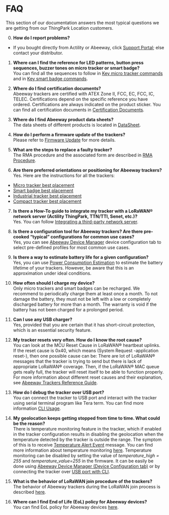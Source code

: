 # FAQ
This section of our documentation answers the most typical questions we are getting from our ThingPark Location customers.

0. **How do I report problems?**
* If you bought directly from Actility or Abeeway, click [Support Portal](https://thingpark.page.link/AbeewaySupport); else contact your distributor.

1. **Where can I find the reference for LED patterns, button press sequences, buzzer tones on micro tracker or smart badge?**
<br/>You can find all the sequences to follow in [Key micro tracker commands](/B-Feature-Topics/MicroTracker_C/) and in [Key smart badge commands](/B-Feature-Topics/SmartBadge_C/).<br/>

2. **Where do I find certification documents?**
<br/>Abeeway trackers are certified with ATEX Zone II, FCC, EC, FCC, IC, TELEC. Certifications depend on the specific reference you have ordered. Certifications are always indicated on the product sticker. You can find all certification documents in [Certification Documents](https://actilitysa.sharepoint.com/:f:/t/aby/EpY7P-aTfkFMjo1GZgpXyrQBJ_XkD-XnaTCQu1-j6jsOTA?e=zBHYvH).<br/>

3. **Where do I find Abeeway product data sheets?**
<br/>The data sheets of different products is located in [DataSheet](https://actilitysa.sharepoint.com/:f:/t/aby/EjbhUI7oGiZHrPZ1wCDuXzsB7cUgti7AtYwTrMdn2_oRAg?e=qvyHWw).<br/>

4. **How do I perform a firmware update of the trackers?**<br/>
Please refer to [Firmware Update](/D-Reference/FirmwareUpdateOverview_R/) for more details.

5. **What are the steps to replace a faulty tracker?**
<br/>The RMA procedure and the associated form are described in [RMA Procedure](https://actilitysa.sharepoint.com/:f:/t/aby/ElVVoXBbQitMoqlGqw5WS5UBAt1U2WCquWR7LrNb72DciQ?e=b6QaXX).<br/>

6. **Are there preferred orientations or positioning for Abeeway trackers?**
<br/>Yes. Here are the instructions for all the trackers:<br/>
* [Micro tracker best placement](/B-Feature-Topics/MicroTrackerPlacement_C/)<br/>
* [Smart badge best placement](/B-Feature-Topics/SmartBadgePlacement_C/)
* [Industrial tracker best placement](/B-Feature-Topics/IndusTrackerPlacement_C/)
* [Compact tracker best placement](/B-Feature-Topics/CompactTrackerPlacement_C/)


7. **Is there a How-To guide to integrate my tracker with a LoRaWAN® network server (Actility ThingPark, TTN/TTI, Senet, etc.)?**
<br/>Yes. You can follow [Integrating a third-party network server](/B-Feature-Topics/Integrate3PNS_C/).

8. **Is there a configuration tool for Abeeway trackers? Are there pre-cooked “typical” configurations for common use cases?**
<br/>Yes, you can see [Abeeway Device Manager](/B-Feature-Topics/AbeewayDeviceManager_C/) device configuration tab to select pre-defined profiles for most common use cases.

9. **Is there a way to estimate battery life for a given configuration?**
<br/>Yes, you can use [Power Consumption Estimation](/D-Reference/PowerConsumption_R/) to estimate the battery lifetime of your trackers. However, be aware that this is an approximation under ideal conditions.

10. **How often should I charge my device?**
<br/>Only micro trackers and smart badges can be recharged. We recommend to periodically charge them at least once a month. To not damage the battery, they must not be left with a low or completely discharged battery for more than a month. The warranty is void if the battery has not been charged for a prolonged period.

11. **Can I use any USB charger?**
<br/>Yes, provided that you are certain that it has short-circuit protection, which is an essential security feature.

12. **My tracker resets very often. How do I know the root cause?**
<br/>You can look at the MCU Reset Cause in LoRaWAN® heartbeat uplinks. If the reset cause is 0x40, which means (System Request -application reset-), then one possible cause can be: There are lot of LoRaWAN® messages that the tracker is trying to send but there is lack of appropriate LoRaWAN® coverage. Then, if the LoRaWAN® MAC queue gets really full, the tracker will reset itself to be able to function properly. For more information about different reset causes and their explanation, see [Abeeway Trackers Reference Guide](/AbeewayRefGuide/introduction/).

13. **How do I debug the tracker over USB port?**
<br/>You can connect the tracker to USB port and interact with the tracker using serial terminal program like Tera term. You can find more information [CLI Usage](https://actilitysa.sharepoint.com/:f:/t/aby/EgxRhivJUIVNrq1Lwa3qBigBip9FcMMHhBD_ZaA9m8IT6w?e=WLr48X).

14. **My geolocation keeps getting stopped from time to time. What could be the reason?**
<br/>There is temperature monitoring feature in the tracker, which if enabled in the tracker configuration results in disabling the geolocation when the temperature detected by the tracker is outside the range. The symptom of this is to receive [Temperature Alert Event](/AbeewayRefGuide/uplink-messages/event) message. You can find more information about temperature monitoring [here](/AbeewayRefGuide/functioning/temperature-monitoring/). Temperature monitoring can be disabled by setting the value of *temperature_high = 255* and *temperature_value=255* in the firmware. It can be easily be done using [Abeeway Device Manager (Device Configuration tab)](/C-Procedure-Topics/ChangeTrackerConfiguration_T/) or by connecting the tracker over [USB port with CLI](/troubleshooting-support/using-cli.md/).

15. **What is the behavior of LoRaWAN join procedure of the trackers?**
<br/> The behavior of Abeeway trackers during the LoRaWAN join process is described [here](/AbeewayRefGuide/functioning/startup-process/).

16. **Where can I find End of Life (EoL) policy for Abeeway devices?**
<br/>You can find EoL policy for Abeeway devices [here](https://actilitysa.sharepoint.com/:f:/t/aby/ErUc5bGWzYdMsw3skEdq1KUBKvSwzEL4F-7yDs9GnZ0qNg?e=cnkWB3).

